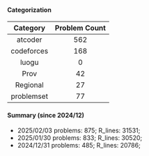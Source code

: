 #### Categorization
| Category      | Problem Count |
|:-----------:|:--------:|
|atcoder | 562|
|codeforces | 168|
|luogu | 0|
|Prov | 42|
|Regional | 27|
|problemset | 77|


#### Summary (since 2024/12)
- 2025/02/03   problems: 875;   R_lines: 31531;
- 2025/01/30   problems: 833;   R_lines: 30520;
- 2024/12/31   problems: 485;   R_lines: 20786;